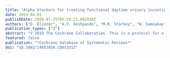 ```yaml
---
title: "Alpha blockers for treating functional daytime urinary incontinence in children (Protocol)"
date: 2019-04-01
publishDate: 2020-07-25T05:29:21.092838Z
authors: ["D. Eliezer", "A.V. Deshpande", "M.R. Starkey", "N. Samnakay", "C. Oldmeadow", "A. Kernohan"]
publication_types: ["2"]
abstract: "© 2019 The Cochrane Collaboration. This is a protocol for a Cochrane Review (Intervention). The objectives are as follows: To assess the effects of alpha blockers for treating functional daytime urinary incontinence in children."
featured: false
publication: "*Cochrane Database of Systematic Reviews*"
doi: "10.1002/14651858.CD013313"
---
```


